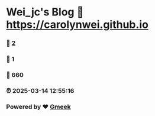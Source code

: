 # Wei_jc's Blog :link: https://carolynwei.github.io 
### :page_facing_up: [2](https://carolynwei.github.io/tag.html) 
### :speech_balloon: 1 
### :hibiscus: 660 
### :alarm_clock: 2025-03-14 12:55:16 
### Powered by :heart: [Gmeek](https://github.com/Meekdai/Gmeek)
